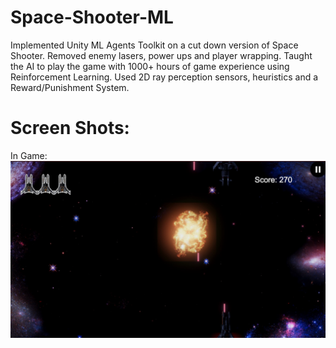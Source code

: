 # Space-Shooter-ML
Implemented Unity ML Agents Toolkit on a cut down version of Space Shooter. Removed enemy lasers, power ups and player wrapping. Taught the AI to play the game with 1000+ hours of game experience using Reinforcement Learning. Used 2D ray perception sensors, heuristics and a Reward/Punishment System.
# Screen Shots:
In Game:
![alt text](https://raw.githubusercontent.com/sahilahmed0707/Space-Shooter-ML/main/1InGame.jpg "Ingame")
